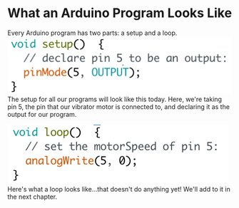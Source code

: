 # What an Arduino Program Looks Like
Every Arduino program has two parts: a setup and a loop. 
<img src="setup.png">
The setup for all our programs will look like this today. Here, we're taking pin 5, the pin that our vibrator motor is connected to, and declaring it as the output for our program.

<img src="loop.png">
Here's what a loop looks like...that doesn't do anything yet! We'll add to it in the next chapter.